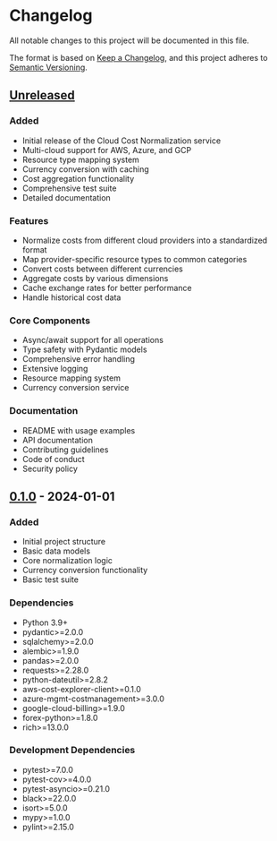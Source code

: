 # Changelog

All notable changes to this project will be documented in this file.

The format is based on [Keep a Changelog](https://keepachangelog.com/en/1.0.0/),
and this project adheres to [Semantic Versioning](https://semver.org/spec/v2.0.0.html).

## [Unreleased]

### Added
- Initial release of the Cloud Cost Normalization service
- Multi-cloud support for AWS, Azure, and GCP
- Resource type mapping system
- Currency conversion with caching
- Cost aggregation functionality
- Comprehensive test suite
- Detailed documentation

### Features
- Normalize costs from different cloud providers into a standardized format
- Map provider-specific resource types to common categories
- Convert costs between different currencies
- Aggregate costs by various dimensions
- Cache exchange rates for better performance
- Handle historical cost data

### Core Components
- Async/await support for all operations
- Type safety with Pydantic models
- Comprehensive error handling
- Extensive logging
- Resource mapping system
- Currency conversion service

### Documentation
- README with usage examples
- API documentation
- Contributing guidelines
- Code of conduct
- Security policy

## [0.1.0] - 2024-01-01

### Added
- Initial project structure
- Basic data models
- Core normalization logic
- Currency conversion functionality
- Basic test suite

### Dependencies
- Python 3.9+
- pydantic>=2.0.0
- sqlalchemy>=2.0.0
- alembic>=1.9.0
- pandas>=2.0.0
- requests>=2.28.0
- python-dateutil>=2.8.2
- aws-cost-explorer-client>=0.1.0
- azure-mgmt-costmanagement>=3.0.0
- google-cloud-billing>=1.9.0
- forex-python>=1.8.0
- rich>=13.0.0

### Development Dependencies
- pytest>=7.0.0
- pytest-cov>=4.0.0
- pytest-asyncio>=0.21.0
- black>=22.0.0
- isort>=5.0.0
- mypy>=1.0.0
- pylint>=2.15.0

[Unreleased]: https://github.com/yourusername/cloud-cost-normalization/compare/v0.1.0...HEAD
[0.1.0]: https://github.com/yourusername/cloud-cost-normalization/releases/tag/v0.1.0
